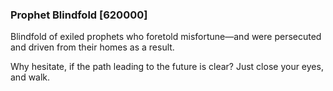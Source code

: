 ### Prophet Blindfold [620000]

Blindfold of exiled prophets who foretold misfortune—and were persecuted and driven from their homes as a result.

Why hesitate, if the path leading to the future is clear? Just close your eyes, and walk.